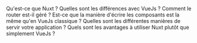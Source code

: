 Qu'est-ce que Nuxt ?
Quelles sont les différences avec VueJs ?
Comment le router est-il géré ? 
Est-ce que la manière d'écrire les composants est la même qu'en VueJs classique ?
Quelles sont les différentes manières de servir votre application ?
Quels sont les avantages à utiliser Nuxt plutôt que simplement VueJs ?